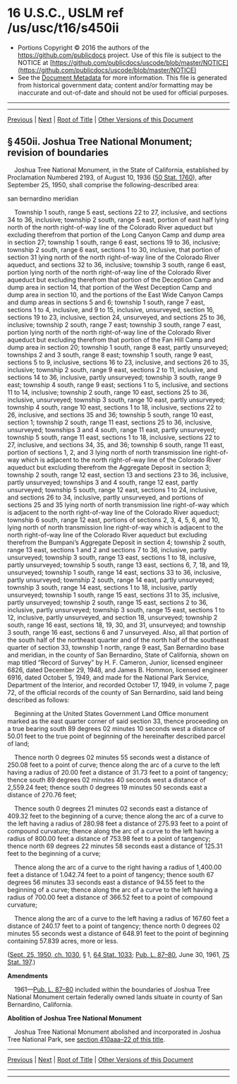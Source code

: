 ---
---

# 16 U.S.C., USLM ref /us/usc/t16/s450ii

* Portions Copyright © 2016 the authors of the https://github.com/publicdocs project.
  Use of this file is subject to the NOTICE at [https://github.com/publicdocs/uscode/blob/master/NOTICE](https://github.com/publicdocs/uscode/blob/master/NOTICE)
* See the [Document Metadata](././../../../../..//README.md) for more information.
  This file is generated from historical government data; content and/or formatting may be inaccurate and out-of-date and should not be used for official purposes.

----------
----------

[Previous](./../../../../..//us/usc/t16/ch1/schLXI/m__us_usc_t16_s450hh–2.md) | [Next](./../../../../..//us/usc/t16/ch1/schLXI/m__us_usc_t16_s450ii–1.md) | [Root of Title](./../../../../../) | [Other Versions of this Document](https://publicdocs.github.io/go/links?ns=uslm&ref=%2Fus%2Fusc%2Ft16%2Fs450ii)

## § 450ii. Joshua Tree National Monument; revision of boundaries

    Joshua Tree National Monument, in the State of California, established by Proclamation Numbered 2193, of August 10, 1936 ([50 Stat. 1760][/us/stat/50/1760]), after September 25, 1950, shall comprise the following-described area:

san bernardino meridian

    Township 1 south, range 5 east, sections 22 to 27, inclusive, and sections 34 to 36, inclusive; township 2 south, range 5 east, portion of east half lying north of the north right-of-way line of the Colorado River aqueduct but excluding therefrom that portion of the Long Canyon Camp and dump area in section 27; township 1 south, range 6 east, sections 19 to 36, inclusive; township 2 south, range 6 east, sections 1 to 30, inclusive, that portion of section 31 lying north of the north right-of-way line of the Colorado River aqueduct, and sections 32 to 36, inclusive; township 3 south, range 6 east, portion lying north of the north right-of-way line of the Colorado River aqueduct but excluding therefrom that portion of the Deception Camp and dump area in section 14, that portion of the West Deception Camp and dump area in section 10, and the portions of the East Wide Canyon Camps and dump areas in sections 5 and 6; township 1 south, range 7 east, sections 1 to 4, inclusive, and 9 to 15, inclusive, unsurveyed, section 16, sections 19 to 23, inclusive, section 24, unsurveyed, and sections 25 to 36, inclusive; township 2 south, range 7 east; township 3 south, range 7 east, portion lying north of the north right-of-way line of the Colorado River aqueduct but excluding therefrom that portion of the Fan Hill Camp and dump area in section 20; township 1 south, range 8 east, partly unsurveyed; townships 2 and 3 south, range 8 east; township 1 south, range 9 east, sections 5 to 9, inclusive, sections 16 to 23, inclusive, and sections 26 to 35, inclusive; township 2 south, range 9 east, sections 2 to 11, inclusive, and sections 14 to 36, inclusive, partly unsurveyed; township 3 south, range 9 east; township 4 south, range 9 east; sections 1 to 5, inclusive, and sections 11 to 14, inclusive; township 2 south, range 10 east, sections 25 to 36, inclusive, unsurveyed; township 3 south, range 10 east, partly unsurveyed; township 4 south, range 10 east, sections 1 to 18, inclusive, sections 22 to 26, inclusive, and sections 35 and 36; township 5 south, range 10 east, section 1; township 2 south, range 11 east, sections 25 to 36, inclusive, unsurveyed; townships 3 and 4 south, range 11 east, partly unsurveyed; township 5 south, range 11 east, sections 1 to 18, inclusive, sections 22 to 27, inclusive, and sections 34, 35, and 36; township 6 south, range 11 east, portion of sections 1, 2, and 3 lying north of north transmission line right-of-way which is adjacent to the north right-of-way line of the Colorado River aqueduct but excluding therefrom the Aggregate Deposit in section 3; township 2 south, range 12 east, section 13 and sections 23 to 36, inclusive, partly unsurveyed; townships 3 and 4 south, range 12 east, partly unsurveyed; township 5 south, range 12 east, sections 1 to 24, inclusive, and sections 26 to 34, inclusive, partly unsurveyed, and portions of sections 25 and 35 lying north of north transmission line right-of-way which is adjacent to the north right-of-way line of the Colorado River aqueduct; township 6 south, range 12 east, portions of sections 2, 3, 4, 5, 6, and 10, lying north of north transmission line right-of-way which is adjacent to the north right-of-way line of the Colorado River aqueduct but excluding therefrom the Bumpani’s Aggregate Deposit in section 4; township 2 south, range 13 east, sections 1 and 2 and sections 7 to 36, inclusive, partly unsurveyed; township 3 south, range 13 east, sections 1 to 18, inclusive, partly unsurveyed; township 5 south, range 13 east, sections 6, 7, 18, and 19, unsurveyed; township 1 south, range 14 east, sections 33 to 36, inclusive, partly unsurveyed; township 2 south, range 14 east, partly unsurveyed; township 3 south, range 14 east, sections 1 to 18, inclusive, partly unsurveyed; township 1 south, range 15 east, sections 31 to 35, inclusive, partly unsurveyed; township 2 south, range 15 east, sections 2 to 36, inclusive, partly unsurveyed; township 3 south, range 15 east, sections 1 to 12, inclusive, partly unsurveyed, and section 18, unsurveyed; township 2 south, range 16 east, sections 18, 19, 30, and 31, unsurveyed; and township 3 south, range 16 east, sections 6 and 7 unsurveyed. Also, all that portion of the south half of the northeast quarter and of the north half of the southeast quarter of section 33, township 1 north, range 9 east, San Bernardino base and meridian, in the county of San Bernardino, State of California, shown on map titled “Record of Survey” by H. F. Cameron, Junior, licensed engineer 6826, dated December 29, 1948, and James B. Hommon, licensed engineer 6916, dated October 5, 1949, and made for the National Park Service, Department of the Interior, and recorded October 17, 1949, in volume 7, page 72, of the official records of the county of San Bernardino, said land being described as follows:

    Beginning at the United States Government Land Office monument marked as the east quarter corner of said section 33, thence proceeding on a true bearing south 89 degrees 02 minutes 10 seconds west a distance of 50.01 feet to the true point of beginning of the hereinafter described parcel of land;

    Thence north 0 degrees 02 minutes 55 seconds west a distance of 250.08 feet to a point of curve; thence along the arc of a curve to the left having a radius of 20.00 feet a distance of 31.73 feet to a point of tangency; thence south 89 degrees 02 minutes 40 seconds west a distance of 2,559.24 feet; thence south 0 degrees 19 minutes 50 seconds east a distance of 270.76 feet;

    Thence south 0 degrees 21 minutes 02 seconds east a distance of 409.32 feet to the beginning of a curve; thence along the arc of a curve to the left having a radius of 280.98 feet a distance of 275.93 feet to a point of compound curvature; thence along the arc of a curve to the left having a radius of 800.00 feet a distance of 753.98 feet to a point of tangency; thence north 69 degrees 22 minutes 58 seconds east a distance of 125.31 feet to the beginning of a curve;

    Thence along the arc of a curve to the right having a radius of 1,400.00 feet a distance of 1.042.74 feet to a point of tangency; thence south 67 degrees 56 minutes 33 seconds east a distance of 94.55 feet to the beginning of a curve; thence along the arc of a curve to the left having a radius of 700.00 feet a distance of 366.52 feet to a point of compound curvature;

    Thence along the arc of a curve to the left having a radius of 167.60 feet a distance of 240.17 feet to a point of tangency; thence north 0 degrees 02 minutes 55 seconds west a distance of 648.91 feet to the point of beginning containing 57.839 acres, more or less.

([Sept. 25, 1950, ch. 1030][/us/act/1950-09-25/ch1030], § 1, [64 Stat. 1033][/us/stat/64/1033]; [Pub. L. 87–80][/us/pl/87/80], June 30, 1961, [75 Stat. 197][/us/stat/75/197].)

 __Amendments__ 

    1961—[Pub. L. 87–80][/us/pl/87/80] included within the boundaries of Joshua Tree National Monument certain federally owned lands situate in county of San Bernardino, California.

 __Abolition of Joshua Tree National Monument__ 

    Joshua Tree National Monument abolished and incorporated in Joshua Tree National Park, see [section 410aaa–22 of this title][/us/usc/t16/s410aaa–22].

----------

[Previous](./../../../../..//us/usc/t16/ch1/schLXI/m__us_usc_t16_s450hh–2.md) | [Next](./../../../../..//us/usc/t16/ch1/schLXI/m__us_usc_t16_s450ii–1.md) | [Root of Title](./../../../../../) | [Other Versions of this Document](https://publicdocs.github.io/go/links?ns=uslm&ref=%2Fus%2Fusc%2Ft16%2Fs450ii)

----------
----------

[/us/stat/50/1760]: https://publicdocs.github.io/go/links?ns=uslm&ref=%2Fus%2Fstat%2F50%2F1760
[/us/act/1950-09-25/ch1030]: https://publicdocs.github.io/go/links?ns=uslm&ref=%2Fus%2Fact%2F1950-09-25%2Fch1030
[/us/stat/64/1033]: https://publicdocs.github.io/go/links?ns=uslm&ref=%2Fus%2Fstat%2F64%2F1033
[/us/pl/87/80]: https://publicdocs.github.io/go/links?ns=uslm&ref=%2Fus%2Fpl%2F87%2F80
[/us/stat/75/197]: https://publicdocs.github.io/go/links?ns=uslm&ref=%2Fus%2Fstat%2F75%2F197
[/us/pl/87/80]: https://publicdocs.github.io/go/links?ns=uslm&ref=%2Fus%2Fpl%2F87%2F80
[/us/usc/t16/s410aaa–22]: https://publicdocs.github.io/go/links?ns=uslm&ref=%2Fus%2Fusc%2Ft16%2Fs410aaa%E2%80%9322


